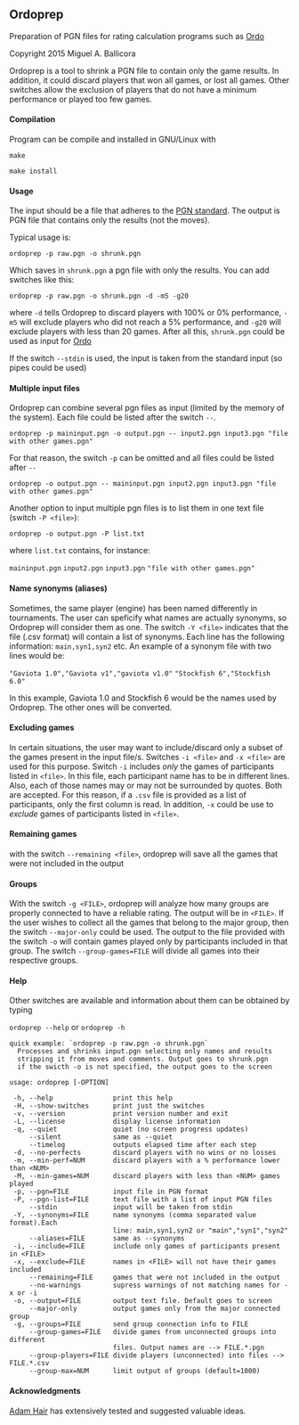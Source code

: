 ## Ordoprep 
Preparation of PGN files for rating calculation programs such as [Ordo](https://github.com/michiguel/Ordo)

Copyright 2015 Miguel A. Ballicora

Ordoprep is a tool to shrink a PGN file to contain only the game results. 
In addition, it could discard players that won all games, or lost all games. 
Other switches allow the exclusion of players that do not have a minimum performance or played too few games.

#### Compilation
Program can be compile and installed in GNU/Linux with

`make`

`make install`

#### Usage
The input should be a file that adheres to the [PGN standard](http://en.wikipedia.org/wiki/Portable_Game_Notation). 
The output is PGN file that contains only the results (not the moves).

Typical usage is:

`ordoprep -p raw.pgn -o shrunk.pgn`

Which saves in `shrunk.pgn` a pgn file with only the results. 
You can add switches like this:

`ordoprep -p raw.pgn -o shrunk.pgn -d -m5 -g20`

where `-d` tells Ordoprep to discard players with 100% or 0% performance, 
`-m5` will exclude players who did not reach a 5% performance, and `-g20` will exclude players with less than 20 games.
After all this, `shrunk.pgn` could be used as input for [Ordo](https://github.com/michiguel/Ordo)

If the switch `--stdin` is used, the input is taken from the standard input (so pipes could be used)

#### Multiple input files
Ordoprep can combine several pgn files as input (limited by the memory of the system).
Each file could be listed after the switch `--`.

`ordoprep -p maininput.pgn -o output.pgn -- input2.pgn input3.pgn "file with other games.pgn"`

For that reason, the switch `-p` can be omitted and all files could be listed after `--`

`ordoprep -o output.pgn -- maininput.pgn input2.pgn input3.pgn "file with other games.pgn"`

Another option to input multiple pgn files is to list them in one text file (switch `-P <file>`):

`ordoprep -o output.pgn -P list.txt`

where `list.txt` contains, for instance:

`maininput.pgn`
`input2.pgn`
`input3.pgn`
`"file with other games.pgn"`

#### Name synonyms (aliases)
Sometimes, the same player (engine) has been named differently in tournaments.
The user can speficify what names are actually synonyms, so Ordoprep will consider them as one.
The switch `-Y <file>` indicates that the file (.csv format) will contain a list of synonyms. 
Each line has the following information: `main,syn1,syn2` etc.
An example of a synonym file with two lines would be:

`"Gaviota 1.0","Gaviota v1","gaviota v1.0"`
`"Stockfish 6","Stockfish 6.0"`

In this example, Gaviota 1.0 and Stockfish 6 would be the names used by Ordoprep. The other ones will be converted.

#### Excluding games
In certain situations, the user may want to include/discard only a subset of the games present in the input file/s. Switches `-i <file>` and `-x <file>` are used for this purpose. Switch `-i` includes _only_ the games of participants listed in `<file>`. In this file, each participant name has to be in different lines. Also, each of those names may or may not be surrounded by quotes. Both are accepted. For this reason, if a `.csv` file is provided as a list of participants, only the first column is read. In addition, `-x` could be use to _exclude_ games of participants listed in `<file>`.

#### Remaining games
with the switch `--remaining <file>`, ordoprep will save all the games that were not included in the output

#### Groups
With the switch `-g <FILE>`, ordoprep will analyze how many groups are properly connected to have a reliable rating. The output will be in `<FILE>`.
If the user wishes to collect all the games that belong to the major group, then the switch `--major-only` could be used. The output to the file provided with the switch `-o` will contain games played only by participants included in that group. The switch `--group-games=FILE` will divide all games into their respective groups.

#### Help
Other switches are available and information about them can be obtained by typing

`ordoprep --help` or `ordoprep -h`

```
quick example: `ordoprep -p raw.pgn -o shrunk.pgn`
  Processes and shrinks input.pgn selecting only names and results
  stripping it from moves and comments. Output goes to shrunk.pgn
  if the swicth -o is not specified, the output goes to the screen

usage: ordoprep [-OPTION]

 -h, --help               print this help
 -H, --show-switches      print just the switches
 -v, --version            print version number and exit
 -L, --license            display license information
 -q, --quiet              quiet (no screen progress updates)
     --silent             same as --quiet
     --timelog            outputs elapsed time after each step
 -d, --no-perfects        discard players with no wins or no losses
 -m, --min-perf=NUM       discard players with a % performance lower than <NUM>
 -M, --min-games=NUM      discard players with less than <NUM> games played
 -p, --pgn=FILE           input file in PGN format
 -P, --pgn-list=FILE      text file with a list of input PGN files
     --stdin              input will be taken from stdin
 -Y, --synonyms=FILE      name synonyms (comma separated value format).Each 
                          line: main,syn1,syn2 or "main","syn1","syn2"
     --aliases=FILE       same as --synonyms
 -i, --include=FILE       include only games of participants present in <FILE>
 -x, --exclude=FILE       names in <FILE> will not have their games included
     --remaining=FILE     games that were not included in the output
     --no-warnings        supress warnings of not matching names for -x or -i
 -o, --output=FILE        output text file. Default goes to screen
     --major-only         output games only from the major connected group
 -g, --groups=FILE        send group connection info to FILE
     --group-games=FILE   divide games from unconnected groups into different 
                          files. Output names are --> FILE.*.pgn
     --group-players=FILE divide players (unconnected) into files --> FILE.*.csv
     --group-max=NUM      limit output of groups (default=1000)
```

#### Acknowledgments
[Adam Hair](https://chessprogramming.wikispaces.com/Adam+Hair) has extensively tested and suggested valuable ideas.

